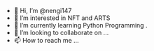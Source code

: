 - 👋 Hi, I’m @nengi147
- 👀 I’m interested in NFT and ARTS
- 🌱 I’m currently learning Python Programming .
- 💞️ I’m looking to collaborate on ...
- 📫 How to reach me ...

<!---
nengi147/nengi147 is a ✨ special ✨ repository because its `README.md` (this file) appears on your GitHub profile.
You can click the Preview link to take a look at your changes.
--->
